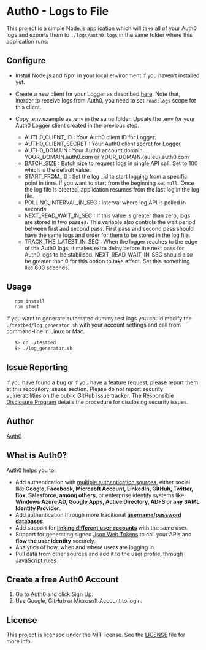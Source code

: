 # Auth0 - Logs to File

This project is a simple Node.js application which will take all of your Auth0 logs and exports them to `./logs/auth0.logs` in the same folder where this application runs.

## Configure
* Install Node.js and Npm in your local environment if you haven't installed yet.

* Create a new client for your Logger as described [here](https://auth0.com/docs/api/management/v2/tokens#1-create-and-authorize-a-client).
Note that, inorder to receive logs from Auth0, you need to set `read:logs` scope for this client.

* Copy .env.example as .env in the same folder. Update the .env for your Auth0 Logger client created in the previous step.

    * AUTH0_CLIENT_ID : Your Auth0 client ID for Logger.
    * AUTH0_CLIENT_SECRET : Your Auth0 client secret for Logger.
    * AUTH0_DOMAIN : Your Auth0 account domain. YOUR_DOMAIN.auth0.com or YOUR_DOMAIN.(au|eu).auth0.com 
    * BATCH_SIZE : Batch size to request logs in single API call. Set to 100 which is the default value.
    * START_FROM_ID : Set the log _id to start logging from a specific point in time. If you want to start from the beginning set `null`. Once the log file is created, application resumes from the last log in the log file.
    * POLLING_INTERVAL_IN_SEC : Interval where log API is polled in seconds.
    * NEXT_READ_WAIT_IN_SEC : If this value is greater than zero, logs are stored in two passes. This variable also controls the wait period between first and second pass. First pass and second pass should have the same logs and order for them to be stored in the log file.
    * TRACK_THE_LATEST_IN_SEC : When the logger reaches to the edge of the Auth0 logs, it makes extra delay before the next pass for Auth0 logs to be stabilised. NEXT_READ_WAIT_IN_SEC should also be greater than 0 for this option to take affect. Set this something like 600 seconds.

## Usage
```bash
   npm install
   npm start
```

If you want to generate automated dummy test logs you could modify the `./testbed/log_generator.sh` with your account settings and call from command-line in Linux or Mac.

```bash
   $> cd ./testbed
   $> ./log_generator.sh
````

## Issue Reporting

If you have found a bug or if you have a feature request, please report them at this repository issues section. Please do not report security vulnerabilities on the public GitHub issue tracker. The [Responsible Disclosure Program](https://auth0.com/whitehat) details the procedure for disclosing security issues.

## Author

[Auth0](auth0.com)

## What is Auth0?

Auth0 helps you to:

* Add authentication with [multiple authentication sources](https://docs.auth0.com/identityproviders), either social like **Google, Facebook, Microsoft Account, LinkedIn, GitHub, Twitter, Box, Salesforce, among others**, or enterprise identity systems like **Windows Azure AD, Google Apps, Active Directory, ADFS or any SAML Identity Provider**.
* Add authentication through more traditional **[username/password databases](https://docs.auth0.com/mysql-connection-tutorial)**.
* Add support for **[linking different user accounts](https://docs.auth0.com/link-accounts)** with the same user.
* Support for generating signed [Json Web Tokens](https://docs.auth0.com/jwt) to call your APIs and **flow the user identity** securely.
* Analytics of how, when and where users are logging in.
* Pull data from other sources and add it to the user profile, through [JavaScript rules](https://docs.auth0.com/rules).

## Create a free Auth0 Account

1. Go to [Auth0](https://auth0.com) and click Sign Up.
2. Use Google, GitHub or Microsoft Account to login.

## License

This project is licensed under the MIT license. See the [LICENSE](LICENSE) file for more info.
